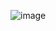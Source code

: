 ![image](https://github.com/itskuldipsingh/Arduino/assets/159125809/665999a9-f6c1-4573-93cf-29e4c93a54ca)
